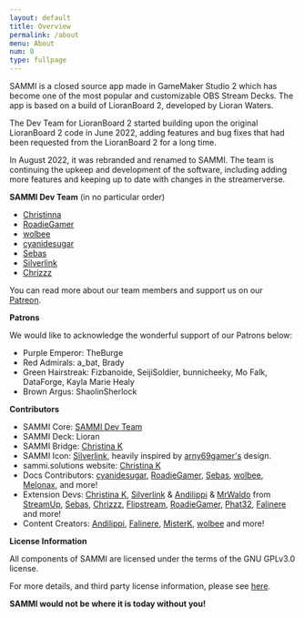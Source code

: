 ```yaml
---
layout: default
title: Overview
permalink: /about
menu: About
num: 0
type: fullpage
---
```


SAMMI is a closed source app made in GameMaker Studio 2 which has become one of the most popular and customizable OBS Stream Decks. The app is based on a build of LioranBoard 2, developed by Lioran Waters. 

The Dev Team for LioranBoard 2 started building upon the original LioranBoard 2 code in June 2022, adding features and bug fixes that had been requested from the LioranBoard 2 for a long time. 

In August 2022, it was rebranded and renamed to SAMMI. The team is continuing the upkeep and development of the software, including adding more features and keeping up to date with changes in the streamerverse.

**SAMMI Dev Team** (in no particular order)

- [Christinna](https://twitter.com/christina_kral)
- [RoadieGamer](https://twitter.com/roadiegamer)
- [wolbee](https://twitter.com/justwolb)
- [cyanidesugar](https://twitter.com/cyanidesugar_)
- [Sebas](https://github.com/SebasF1349) 
- [Silverlink](https://github.com/XSilverlink)
- [Chrizzz](https://twitter.com/chrizzz1508)

You can read more about our team members and support us on our [Patreon](https://www.patreon.com/lb2devs?fan_landing=true).

**Patrons**

We would like to acknowledge the wonderful support of our Patrons below:
- Purple Emperor: TheBurge
- Red Admirals: a_bat, Brady
- Green Hairstreak: Fizbanoide, SeijiSoldier, bunnicheeky, Mo Falk, DataForge, Kayla Marie Healy
- Brown Argus: ShaolinSherlock

**Contributors**

- SAMMI Core: [SAMMI Dev Team](https://www.patreon.com/lb2devs?fan_landing=true)
- SAMMI Deck: Lioran
- SAMMI Bridge: [Christina K](https://github.com/christinna9031)
- SAMMI Icon: [Silverlink](https://github.com/XSilverlink), heavily inspired by [arny69gamer's](https:/twitch.tv/retromilitia) design.
- sammi.solutions website: [Christina K](https://github.com/christinna9031)
- Docs Contributors: [cyanidesugar](https://twitter.com/cyanidesugar_), [RoadieGamer](https://twitter.com/roadiegamer), [Sebas](https://github.com/SebasF1349), [wolbee](https://twitter.com/justwolb), [Melonax](https://twitter.com/melonaxx),  and more!
- Extension Devs: [Christina K](https://github.com/christinna9031), [Silverlink](https://github.com/XSilverlink) & [Andilippi](https://www.youtube.com/c/Andilippi/videos) & [MrWaldo](https://github.com/WaldoAndFriends) from [StreamUp](https://streamup.tips/), [Sebas](https://github.com/SebasF1349), [Chrizzz](https://github.com/Chrizzz-1508), [Flipstream](https://flipstream.org/), [RoadieGamer](https://twitter.com/roadiegamer), [Phat32](https://twitter.com/ThePhat32), [Falinere](https://twitter.com/Falinere) and more!
- Content Creators: [Andilippi](https://www.youtube.com/c/Andilippi/videos), [Falinere](https://www.youtube.com/channel/UCDf53fZZjoMIq-T0yOxEAIA), [MisterK](https://www.youtube.com/user/Kamelot781), [wolbee](https://www.youtube.com/c/wolbee) and more!

**License Information**

All components of SAMMI are licensed under the terms of the GNU GPLv3.0 license. 

For more details, and third party license information, please see [here](https://github.com/SAMMISolutions/SAMMI-Official/tree/main/Licenses).

**SAMMI would not be where it is today without you!**

  

